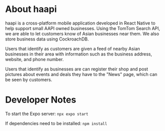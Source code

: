 # About haapi
haapi is a cross-platform mobile application developed in React Native to help support small AAPI owned businesses. Using the TomTom Search API, we are able to let customers know of Asian businesses near them. We also store business data using CockroachDB. 

Users that identify as customers are given a feed of nearby Asian businesses in their area with information such as the business address, website, and phone number.

Users that identify as businesses are can register their shop and post pictures about events and deals they have to the "News" page, which can be seen by customers.

# Developer Notes
To start the Expo server:
`npx expo start`

If dependencies need to be installed:
`npm install`
